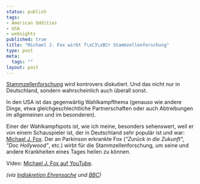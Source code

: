```yaml
--- 
status: publish
tags: 
- American Oddities
- USA
- websights
published: true
title: "Michael J. Fox wirbt f\xC3\xBCr Stammzellenforschung"
type: post
meta: 
  tags: ""
layout: post
---
```

<a href="http://de.wikipedia.org/wiki/Stammzelle">Stammzellenforschung</a> wird kontrovers diskutiert. Und das nicht nur in Deutschland, sondern wahrscheinlich auch überall sonst.

In den USA ist das gegenwärtig Wahlkampfthema (genauso wie andere Dinge, etwa gleichgeschlechtliche Partnerschaften oder auch Abtreibungen im allgemeinen und im besonderen).

Einer der Wahlkampfspots ist, wie ich meine, besonders sehenswert, weil er von einem Schauspieler ist, der in Deutschland sehr populär ist und war: <a href="http://de.wikipedia.org/wiki/Michael_J._Fox">Michael J. Fox</a>. Der an Parkinson erkrankte Fox (<em>"Zurück in die Zukunft"</em>, <em>"Doc Hollywood"</em>, etc.) wirbt für die Stammzellenforschung, um seine und andere Krankheiten eines Tages heilen zu können.

Video: <a href="http://youtube.com/watch?v=a9WB_PXjTBo">Michael J. Fox auf YouTube</a>.


<em>(via <a href="http://blog.handelsblatt.de/indiskretion/eintrag.php?id=944">Indiskretion Ehrensache</a> und <a href="http://news.bbc.co.uk/2/hi/entertainment/6083472.stm">BBC</a>)</em>

